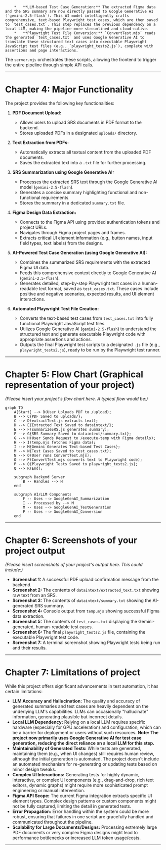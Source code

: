         *   **LLM-based Test Case Generation:** The extracted Figma data and the SRS summary are now directly passed to Google Generative AI (`gemini-2.5-flash`). This AI model intelligently crafts comprehensive, text-based Playwright test cases, which are then saved to `test_cases.txt`. This step replaces the previous dependency on a local LLM, making the pipeline more streamlined and cloud-native.
        *   **Playwright Test File Conversion:** `ConvertTest.mjs` reads the generated `test_cases.txt` and uses Google Generative AI to translate these structured text cases into executable Playwright JavaScript test files (e.g., `playwright_tests2.js`), complete with assertions and page interactions.

The `server.mjs` orchestrates these scripts, allowing the frontend to trigger the entire pipeline through simple API calls.

---

# Chapter 4: Major Functionality

The project provides the following key functionalities:

1.  **PDF Document Upload:**
    *   Allows users to upload SRS documents in PDF format to the backend.
    *   Stores uploaded PDFs in a designated `uploads/` directory.

2.  **Text Extraction from PDFs:**
    *   Automatically extracts all textual content from the uploaded PDF documents.
    *   Saves the extracted text into a `.txt` file for further processing.

3.  **SRS Summarization using Google Generative AI:**
    *   Processes the extracted SRS text through the Google Generative AI model (`gemini-2.5-flash`).
    *   Generates a concise summary highlighting functional and non-functional requirements.
    *   Stores the summary in a dedicated `summary.txt` file.

4.  **Figma Design Data Extraction:**
    *   Connects to the Figma API using provided authentication tokens and project URLs.
    *   Navigates through Figma project pages and frames.
    *   Extracts critical UI element information (e.g., button names, input field types, text labels) from the designs.

5.  **AI-Powered Test Case Generation (using Google Generative AI):**
    *   Combines the summarized SRS requirements with the extracted Figma UI data.
    *   Feeds this comprehensive context directly to Google Generative AI (`gemini-2.5-flash`).
    *   Generates detailed, step-by-step Playwright test cases in a human-readable text format, saved as `test_cases.txt`. These cases include positive and negative scenarios, expected results, and UI element interactions.

6.  **Automated Playwright Test File Creation:**
    *   Converts the text-based test cases from `test_cases.txt` into fully functional Playwright JavaScript test files.
    *   Utilizes Google Generative AI (`gemini-2.5-flash`) to understand the structured text and generate executable Playwright code with appropriate assertions and actions.
    *   Outputs the final Playwright test scripts to a designated `.js` file (e.g., `playwright_tests2.js`), ready to be run by the Playwright test runner.

---

# Chapter 5: Flow Chart (Graphical representation of your project)

*(Please insert your project's flow chart here. A typical flow would be:)*

```mermaid
graph TD
    A[Start] --> B(User Uploads PDF to /upload);
    B --> C{PDF Saved to uploads/};
    C --> D(extractText.js extracts text);
    D --> E{Extracted Text Saved to dataintext/};
    E --> F(summarizeSRS.js generates summary);
    F --> G{SRS Summary Saved to dataintext/summary.txt};
    G --> H(User Sends Request to /execute-temp with Figma details);
    H --> I(temp.mjs fetches Figma data);
    I --> M{Gemini Generates Text-based Test Cases};
    M --> N{Test Cases Saved to test_cases.txt};
    N --> O(User runs ConvertTest.mjs);
    O --> P(ConvertTest.mjs converts text to Playwright code);
    P --> Q{Playwright Tests Saved to playwright_tests2.js};
    Q --> R(End);

    subgraph Backend Server
        B -- Handles --> H
    end

    subgraph AI/LLM Components
        F -- Uses --> GoogleGenAI_Summarization
        I -- Processed by --> M
        M -- Uses --> GoogleGenAI_TestGeneration
        P -- Uses --> GoogleGenAI_Conversion
    end
```

---

# Chapter 6: Screenshots of your project output

*(Please insert screenshots of your project's output here. This could include:)*

*   **Screenshot 1:** A successful PDF upload confirmation message from the backend.
*   **Screenshot 2:** The contents of `dataintext/extracted_text.txt` showing raw text from an SRS.
*   **Screenshot 3:** The contents of `dataintext/summary.txt` showing the AI-generated SRS summary.
*   **Screenshot 4:** Console output from `temp.mjs` showing successful Figma data extraction.
*   **Screenshot 5:** The contents of `test_cases.txt` displaying the Gemini-generated, human-readable test cases.
*   **Screenshot 6:** The final `playwright_tests2.js` file, containing the executable Playwright test code.
*   **Screenshot 7:** A terminal screenshot showing Playwright tests being run and their results.

---

# Chapter 7: Limitations of project

While this project offers significant advancements in test automation, it has certain limitations:

*   **LLM Accuracy and Hallucination:** The quality and accuracy of generated summaries and test cases are heavily dependent on the underlying LLM's capabilities. LLMs can occasionally "hallucinate" information, generating plausible but incorrect details.
*   **Local LLM Dependency:** Relying on a local LLM requires specific hardware (especially for GPU acceleration) and configuration, which can be a barrier for deployment or users without such resources. **Note: The project now primarily uses Google Generative AI for test case generation, reducing the direct reliance on a local LLM for this step.**
*   **Maintainability of Generated Tests:** While tests are generated, maintaining them (e.g., when UI changes) still requires human review, although the initial generation is automated. The project doesn't include an automated mechanism for re-generating or updating tests based on minor design tweaks.
*   **Complex UI Interactions:** Generating tests for highly dynamic, interactive, or complex UI components (e.g., drag-and-drop, rich text editors, dynamic graphs) might require more sophisticated prompt engineering or manual intervention.
*   **Figma API Scope:** The current Figma integration extracts specific UI element types. Complex design patterns or custom components might not be fully captured, limiting the detail in generated tests.
*   **Error Propagation:** Error handling within the system could be more robust, ensuring that failures in one script are gracefully handled and communicated throughout the pipeline.
*   **Scalability for Large Documents/Designs:** Processing extremely large PDF documents or very complex Figma designs might lead to performance bottlenecks or increased LLM token usage/costs.

---
